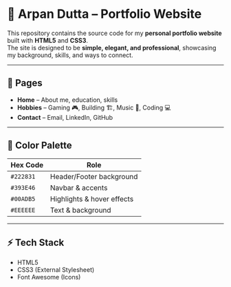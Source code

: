# 💼 Arpan Dutta – Portfolio Website  

This repository contains the source code for my **personal portfolio website** built with **HTML5** and **CSS3**.  
The site is designed to be **simple, elegant, and professional**, showcasing my background, skills, and ways to connect.  

---

## 📌 Pages  
- **Home** – About me, education, skills  
- **Hobbies** – Gaming 🎮, Building 🏗️, Music 🎵, Coding 💻  
- **Contact** – Email, LinkedIn, GitHub  

---

## 🎨 Color Palette  
| Hex Code | Role |
|----------|------|
| `#222831` | Header/Footer background |
| `#393E46` | Navbar & accents |
| `#00ADB5` | Highlights & hover effects |
| `#EEEEEE` | Text & background |

---

## ⚡ Tech Stack  
- HTML5  
- CSS3 (External Stylesheet)  
- Font Awesome (Icons)
